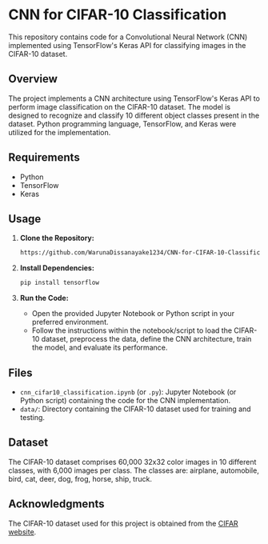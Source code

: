 
# CNN for CIFAR-10 Classification

This repository contains code for a Convolutional Neural Network (CNN) implemented using TensorFlow's Keras API for classifying images in the CIFAR-10 dataset.

## Overview

The project implements a CNN architecture using TensorFlow's Keras API to perform image classification on the CIFAR-10 dataset. The model is designed to recognize and classify 10 different object classes present in the dataset. Python programming language, TensorFlow, and Keras were utilized for the implementation.

## Requirements

- Python
- TensorFlow
- Keras

## Usage

1. **Clone the Repository:**
   ```bash
   https://github.com/WarunaDissanayake1234/CNN-for-CIFAR-10-Classification.git
   ```

2. **Install Dependencies:**
   ```bash
   pip install tensorflow
   ```

3. **Run the Code:**
   - Open the provided Jupyter Notebook or Python script in your preferred environment.
   - Follow the instructions within the notebook/script to load the CIFAR-10 dataset, preprocess the data, define the CNN architecture, train the model, and evaluate its performance.

## Files

- `cnn_cifar10_classification.ipynb` (or `.py`): Jupyter Notebook (or Python script) containing the code for the CNN implementation.
- `data/`: Directory containing the CIFAR-10 dataset used for training and testing.

## Dataset

The CIFAR-10 dataset comprises 60,000 32x32 color images in 10 different classes, with 6,000 images per class. The classes are: airplane, automobile, bird, cat, deer, dog, frog, horse, ship, truck.

## Acknowledgments

The CIFAR-10 dataset used for this project is obtained from the [CIFAR website](https://www.cs.toronto.edu/~kriz/cifar.html).



